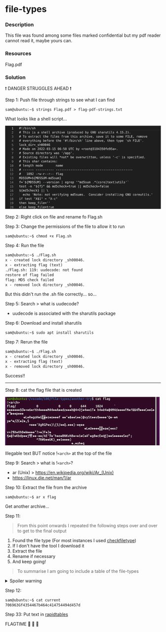 # file-types

### Description

This file was found among some files marked confidential but my pdf reader cannot read it, maybe yours can.

### Resources

Flag.pdf

### Solution

:exclamation: DANGER STRUGGLES AHEAD :exclamation:

Step 1: Push file through strings to see what I can find

```console
sam@ubuntu:~$ strings Flag.pdf > flag-pdf-strings.txt
```

What looks like a shell script...

![strings-sh](./strings-sh.png)

Step 2: Right click on file and rename fo Flag.sh

Step 3: Change the permissions of the file to allow it to run

```console
sam@ubuntu:~$ chmod +x Flag.sh 
```

Step 4: Run the file

```console
sam@ubuntu:~$ ./Flag.sh
x - created lock directory _sh00046.
x - extracting flag (text)
./Flag.sh: 119: uudecode: not found
restore of flag failed
flag: MD5 check failed
x - removed lock directory _sh00046.
```
But this didn't run the .sh file correctly... so...

Step 5: Search > what is uudecode?

- uudecode is associated with the sharutils package

Step 6: Download and install sharutils

```console
sam@ubuntu:~$ sudo apt install sharutils
```

Step  7: Rerun the file

```console
sam@ubuntu:~$ ./Flag.sh
x - created lock directory _sh00046.
x - extracting flag (text)
x - removed lock directory _sh00046.
```
Success!!

---

Step 8: cat the flag file that is created

![cat-flag](./cat-flag.png)

Illegable text BUT notice !`<arch>` at the top of the file

Step 9: Search > what is !`<arch>`?

- ar (Unix) > https://en.wikipedia.org/wiki/Ar_(Unix)
- https://linux.die.net/man/1/ar

Step 10: Extract the file from the archive

```console
sam@ubuntu:~$ ar x flag
```

Get another archive...

Step 11:

> From this point onwards I repeated the following steps over and over to get to the final output 

1. Found the file type (For most instances I used [checkfiletype](https://www.checkfiletype.com/))
2. If I don't have the tool I download it
3. Extract the file
4. Rename if necessary
5. And keep going!

> To summarise I am going to include a table of the file-types

<details>
    <summary>Spoiler warning</summary>
    <table>
        <tr>
            <th>file-types</th>
        </tr>
        <tr>
            <td>cpio</td>
        </tr>
        <tr>
            <td>bzip2</td>
        </tr>
        <tr>
            <td>gzip</td>
        </tr>
        <tr>
            <td>lzip</td>
        </tr>
        <tr>
            <td>lz4</td>
        </tr>
        <tr>
            <td>lzma</td>
        </tr>
        <tr>
            <td>lzop</td>
        </tr>
        <tr>
            <td>lzip</td>
        </tr>
    </table>
    In my notes I mention p7zip but also say that it 'DIDN'T WORK' so, if you're not there give it a go.
</details>

Step 12:

```console
sam@ubuntu:~$ cat current
706963Gf4354467b464c414754494d457d
```

Step 33: Put text in [rapidtables](https://www.rapidtables.com/convert/number/hex-to-ascii.html)

FLAGTIME :balloon: :balloon: :balloon:

